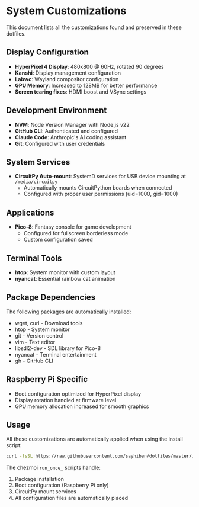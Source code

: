 # System Customizations

This document lists all the customizations found and preserved in these dotfiles.

## Display Configuration
- **HyperPixel 4 Display**: 480x800 @ 60Hz, rotated 90 degrees
- **Kanshi**: Display management configuration
- **Labwc**: Wayland compositor configuration
- **GPU Memory**: Increased to 128MB for better performance
- **Screen tearing fixes**: HDMI boost and VSync settings

## Development Environment
- **NVM**: Node Version Manager with Node.js v22
- **GitHub CLI**: Authenticated and configured
- **Claude Code**: Anthropic's AI coding assistant
- **Git**: Configured with user credentials

## System Services
- **CircuitPy Auto-mount**: SystemD services for USB device mounting at `/media/circuitpy`
  - Automatically mounts CircuitPython boards when connected
  - Configured with proper user permissions (uid=1000, gid=1000)

## Applications
- **Pico-8**: Fantasy console for game development
  - Configured for fullscreen borderless mode
  - Custom configuration saved

## Terminal Tools
- **htop**: System monitor with custom layout
- **nyancat**: Essential rainbow cat animation

## Package Dependencies
The following packages are automatically installed:
- wget, curl - Download tools
- htop - System monitor
- git - Version control
- vim - Text editor
- libsdl2-dev - SDL library for Pico-8
- nyancat - Terminal entertainment
- gh - GitHub CLI

## Raspberry Pi Specific
- Boot configuration optimized for HyperPixel display
- Display rotation handled at firmware level
- GPU memory allocation increased for smooth graphics

## Usage
All these customizations are automatically applied when using the install script:
```bash
curl -fsSL https://raw.githubusercontent.com/sayhiben/dotfiles/master/install.sh | sh
```

The chezmoi `run_once_` scripts handle:
1. Package installation
2. Boot configuration (Raspberry Pi only)
3. CircuitPy mount services
4. All configuration files are automatically placed
